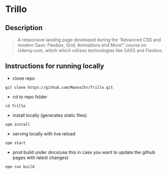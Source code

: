 # Trillo

## Description

> A responsive landing page developed during the “Advanced CSS and modern Sass: Flexbox, Grid, Animations and More!” course on Udemy.com, which which utilizes technologies like SASS and Flexbox.

## Instructions for running locally

- clone repo

```
git clone https://github.com/ManosChr/Trillo.git
```

- cd to repo folder

```
cd Trillo
```

- install locally (generates static files)

```
npm install
```

- serving locally with live reload

```
npm start
```

- prod build under docs(use this in case you want to update the github pages with latest changes)

```
npm run build
```

